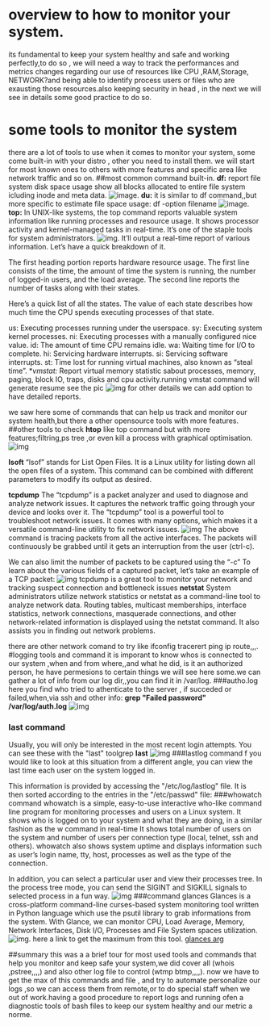 # overview to how to monitor your system.
its fundamental to keep your system healthy and safe and working perfectly,to do so , we will need a way to track the performances and metrics changes regarding
our use of resources like CPU ,RAM,Storage, NETWORK?and being able to identify process users or files who are exausting those resources.also keeping security in head , in the next we will see in details some good practice to do so.

# some tools to monitor the system
there are a lot of tools to use when it comes to monitor your system, some come built-in with your distro , other you need to install them.
we will start for most known ones to others with more features and specific area like network traffic and so on.
##most common command built-in.
**df:**
report file system disk space usage
show all blocks allocated to entire file system icluding inode and meta data.
![image](https://static.haydenjames.io/wp-content/uploads/2020/11/df-command-in-linux.png).
**du:**
it is similar to df command,,but more specific to estimate file space usage:
df -option filename
![image](https://linuxhint.com/wp-content/uploads/2021/05/Linux-Du-Command-Examples-1.png).
**top:**
In UNIX-like systems, the top command reports valuable system information like running processes and resource usage. It shows processor activity and kernel-managed tasks in real-time. It’s one of the staple tools for system administrators.
![img](https://linuxhint.com/wp-content/uploads/2020/10/word-image-376-810x390.png).
It’ll output a real-time report of various information. Let’s have a quick breakdown of it.

The first heading portion reports hardware resource usage. The first line consists of the time, the amount of time the system is running, the number of logged-in users, and the load average. The second line reports the number of tasks along with their states.

Here’s a quick list of all the states. The value of each state describes how much time the CPU spends executing processes of that state.

us: Executing processes running under the userspace.
sy: Executing system kernel processes.
ni: Executing processes with a manually configured nice value.
id: The amount of time CPU remains idle.
wa: Waiting time for I/O to complete.
hi: Servicing hardware interrupts.
si: Servicing software interrupts.
st: Time lost for running virtual machines, also known as “steal time”.
**vmstat:*
Report virtual memory statistic sabout processes, memory, paging, block IO, traps,
 disks and cpu activity.running vmstat command will generate resume see the pic
![img](https://linuxhint.com/wp-content/uploads/2021/01/v4.png)
for other details we can add option to have detailed reports.

we saw here some of commands that can help us track and monitor our system health,but there a other opensource tools with more features.
##other tools to check
**htop**
like top command but with more features;filtring,ps tree ,or even kill a process with graphical optimisation.
![img](https://linuxhint.com/wp-content/uploads/2021/01/image5.png)

**lsoft**
“lsof” stands for List Open Files. It is a Linux utility for listing down all the open files of a system. This command can be combined with different parameters to modify its output as desired.

**tcpdump**
The “tcpdump” is a packet analyzer and used to diagnose and analyze network issues. It captures the network traffic going through your device and looks over it. The “tcpdump” tool is a powerful tool to troubleshoot network issues. It comes with many options, which makes it a versatile command-line utility to fix network issues.
![img](https://linuxhint.com/wp-content/uploads/2021/04/word-image-93.png)
The above command is tracing packets from all the active interfaces. The packets will continuously be grabbed until it gets an interruption from the user (ctrl-c).

We can also limit the number of packets to be captured using the “-c”
To learn about the various fields of a captured packet, let’s take an example of a TCP packet:
![img](https://linuxhint.com/wp-content/uploads/2021/04/word-image-100.png)
tcpdump is a great tool to monitor your network and tracking suspect connection and bottleneck issues
**netstat**
System administrators utilize network statistics or netstat as a command-line tool to analyze network data. Routing tables, multicast memberships, interface statistics, network connections, masquerade connections, and other network-related information is displayed using the netstat command. It also assists you in finding out network problems.

there are other network comand to try like ifconfig tracerert ping ip route,,,.
#logging tools and command
it is imporant to know whos is connected to our system ,when and from where,,and what he did, is it an authorized person, he have permesions to certain things
we will see here some.we can gather a lot of info from our log dir,,you can find it in /var/log.
###autho.log
here you find who tried to athenticate to the server , if succeded or failed,when,via ssh and other info:
**grep "Failed password" /var/log/auth.log**
![img](https://www.tecmint.com/wp-content/uploads/2017/12/List-All-Failed-SSH-Login-Attempts.png)
### last command
Usually, you will only be interested in the most recent login attempts. You can see these with the "last" toolgrep 
**last**
![img](https://media.geeksforgeeks.org/wp-content/uploads/20190322013059/Screenshot-from-2019-03-22-00-43-28.png)
###lastlog command
f you would like to look at this situation from a different angle, you can view the last time each user on the system logged in.

This information is provided by accessing the "/etc/log/lastlog" file. It is then sorted according to the entries in the "/etc/passwd" file:
###whowatch command
whowatch is a simple, easy-to-use interactive who-like command line program for monitoring processes and users on a Linux system. It shows who is logged on to your system and what they are doing, in a similar fashion as the w command in real-time
It shows total number of users on the system and number of users per connection type (local, telnet, ssh and others). whowatch also shows system uptime and displays information such as user’s login name, tty, host, processes as well as the type of the connection.

In addition, you can select a particular user and view their processes tree. In the process tree mode, you can send the SIGINT and SIGKILL signals to selected process in a fun way.
![img](https://www.tecmint.com/wp-content/uploads/2018/07/Monitor-Logged-in-Users.png)
###command glances
Glances is a cross-platform command-line curses-based system monitoring tool written in Python language which use the psutil library to grab informations from the system. With Glance, we can monitor CPU, Load Average, Memory, Network Interfaces, Disk I/O, Processes and File System spaces utilization.
![img](https://raw.githubusercontent.com/nicolargo/glances/v3.0/docs/_static/glances-summary.png).
here a link to get the maximum from this tool.
[glances arg](https://www.booleanworld.com/install-use-glances-monitor-linux-systems)

##summary
this was a a brief tour for most used tools and commands that help you monitor and keep safe your system,we did cover all (whois ,pstree,,,,)
and also other log file to control (wtmp btmp,,,,).
now we have to get the max of this commands and file , and try to automate personalize our logs ,so we can access them from remote,or to do special staff when we out of work.having a good procedure to report logs and running ofen a diagnostic tools of bash files to keep our system healthy and our metric a norme.




